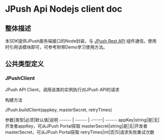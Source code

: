 # JPush Api Nodejs client doc

## 整体描述
本SDK提供JPush服务端接口的Node封装，与 [JPush Rest API][1]  组件通信。使用时引用该模块即可，可参考附带Demo学习使用方法。

## 公共类型定义

### JPushClient  

JPush API Client，调用该类的实例执行对JPush API的请求  

构建方法  

JPush.buildClient(appkey, masterSecret, retryTimes)  

参数|类型|必须|默认值|说明
 ------ | ------ | ------| ------
appKey|string|是|无|开发者appKey，可从JPush Portal获取
masterSecret|string|是|无|开发者masterSecret，可从JPush Portal获取
retryTimes|int|否|5|请求失败重试次数



  [1]: http://docs.jpush.cn/display/dev/Push-API-v3